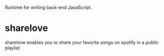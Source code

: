 Runtime for writing back-end JavaScript.

# sharelove

sharelove enables you to  share your favorite songs on spotify in a public playlist

